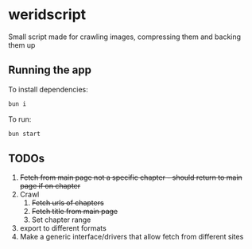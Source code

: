 # weridscript

Small script made for crawling images, compressing them and backing them up

## Running the app

To install dependencies:

```bash
bun i
```

To run:

```bash
bun start
```

## TODOs

1. ~~Fetch from main page not a specific chapter - should return to main page if on chapter~~
2. Crawl
   1. ~~Fetch urls of chapters~~
   2. ~~Fetch title from main page~~
   3. Set chapter range
3. export to different formats
4. Make a generic interface/drivers that allow fetch from different sites
